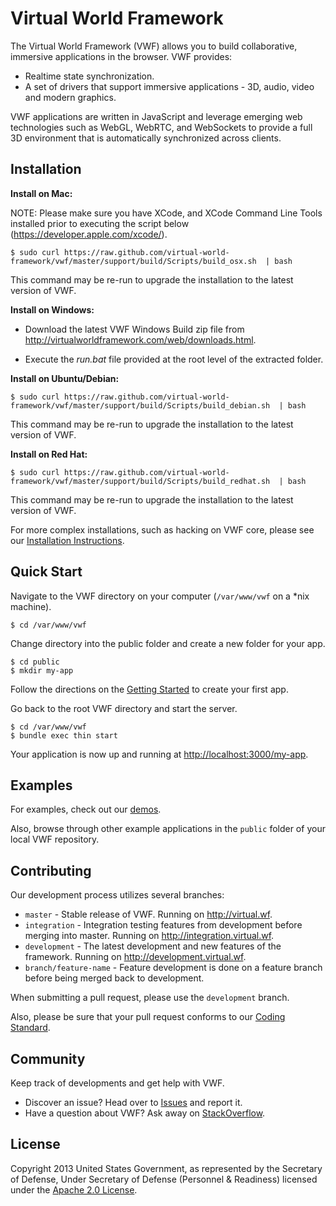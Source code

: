 # Virtual World Framework

The Virtual World Framework (VWF) allows you to build collaborative, immersive applications in the browser. VWF provides:

- Realtime state synchronization.
- A set of drivers that support immersive applications - 3D, audio, video and modern graphics.

VWF applications are written in JavaScript and leverage emerging web technologies such as WebGL, WebRTC, and WebSockets to provide a full 3D environment that is automatically synchronized across clients.

## Installation

**Install on Mac:**

NOTE: Please make sure you have XCode, and XCode Command Line Tools installed prior to executing the script below (https://developer.apple.com/xcode/).

```
$ sudo curl https://raw.github.com/virtual-world-framework/vwf/master/support/build/Scripts/build_osx.sh  | bash
```

This command may be re-run to upgrade the installation to the latest version of VWF.

**Install on Windows:**

- Download the latest VWF Windows Build zip file from http://virtualworldframework.com/web/downloads.html.

- Execute the _run.bat_ file provided at the root level of the extracted folder.

**Install on Ubuntu/Debian:**

```
$ sudo curl https://raw.github.com/virtual-world-framework/vwf/master/support/build/Scripts/build_debian.sh  | bash
```

This command may be re-run to upgrade the installation to the latest version of VWF.

**Install on Red Hat:**

```
$ sudo curl https://raw.github.com/virtual-world-framework/vwf/master/support/build/Scripts/build_redhat.sh  | bash
```

This command may be re-run to upgrade the installation to the latest version of VWF.

For more complex installations, such as hacking on VWF core, please see our [Installation Instructions](http://www.virtual.wf/web/docs/install.html).

## Quick Start

Navigate to the VWF directory on your computer (`/var/www/vwf` on a *nix machine).

```
$ cd /var/www/vwf
```

Change directory into the public folder and create a new folder for your app.

```
$ cd public
$ mkdir my-app
```

Follow the directions on the [Getting Started](http://virtual.wf/docs) to create your first app.

Go back to the root VWF directory and start the server.

```
$ cd /var/www/vwf
$ bundle exec thin start
```

Your application is now up and running at [http://localhost:3000/my-app](http://localhost:3000/my-app).

## Examples

For examples, check out our [demos](http://www.virtual.wf/web/catalog.html).

Also, browse through other example applications in the `public` folder of your
local VWF repository.

## Contributing

Our development process utilizes several branches:

* `master`                - Stable release of VWF. Running on http://virtual.wf.
* `integration`           - Integration testing features from development before merging into master. Running on http://integration.virtual.wf.
* `development`           - The latest development and new features of the framework. Running on http://development.virtual.wf.
* `branch/feature-name`   - Feature development is done on a feature branch before being merged back to development.

When submitting a pull request, please use the `development` branch.

Also, please be sure that your pull request conforms to our [Coding Standard](http://redmine.virtualworldframework.com/projects/vwf/wiki/JavaScript_Coding_Standard).

## Community

Keep track of developments and get help with VWF.

- Discover an issue? Head over to [Issues](https://github.com/virtual-world-framework/vwf/issues) and report it.
- Have a question about VWF? Ask away on [StackOverflow](http://stackoverflow.com/questions/tagged/vwf).

## License

Copyright 2013 United States Government, as represented by the Secretary of Defense, Under Secretary of Defense (Personnel & Readiness) licensed under the [Apache 2.0 License](https://github.com/virtual-world-framework/vwf/blob/master/LICENSE).

